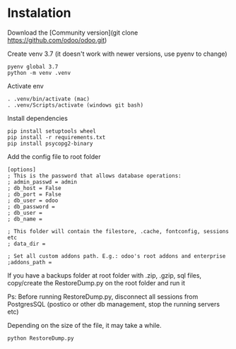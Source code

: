# Instalation

Download the [Community version](git clone https://github.com/odoo/odoo.git)

Create venv 3.7 (it doesn't work with newer versions, use pyenv to change)

```
pyenv global 3.7
python -m venv .venv
```

Activate env

```
. .venv/bin/activate (mac)
. .venv/Scripts/activate (windows git bash)

```

Install dependencies

```
pip install setuptools wheel
pip install -r requirements.txt
pip install psycopg2-binary
```

Add the config file to root folder

```
[options]
; This is the password that allows database operations:
; admin_passwd = admin
; db_host = False
; db_port = False
; db_user = odoo
; db_password = 
; db_user = 
; db_name = 

; This folder will contain the filestore, .cache, fontconfig, sessions etc
; data_dir = 

; Set all custom addons path. E.g.: odoo's root addons and enterprise
;addons_path = 
```

If you have a backups folder at root folder with .zip, .gzip, sql files, copy/create the RestoreDump.py on the root folder and run it

Ps: Before running RestoreDump.py, disconnect all sessions from PostgresSQL (postico or other db management, stop the running servers etc)

Depending on the size of the file, it may take a while.

```
python RestoreDump.py
```
